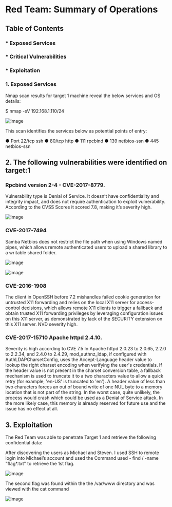 #  Red Team: Summary of Operations

 ## Table of Contents

  ### * Exposed Services
  ### * Critical Vulnerabilities
  ### * Exploitation
  
### 1. Exposed Services
Nmap scan results for target 1 machine reveal the below services and OS details:

$ nmap -sV 192.168.1.110/24

![image](https://user-images.githubusercontent.com/72705930/120231089-a223e180-c21e-11eb-8ccb-3dac4f28e74f.png)


 
This scan identifies the services below as potential points of entry:

 ●	Port 22/tcp ssh
 ●	80/tcp http
 ●	111 rpcbind
 ●	139 netbios-ssn
 ●	445 netbios-ssn
 

## 2. The following vulnerabilities were identified on target:1

### Rpcbind version 2-4 - CVE-2017-8779. 
Vulnerability type is Denial of Service. It doesn’t have confidentiality and integrity impact, and does not require authentication to exploit vulnerability. According to the CVSS Scores it scored 7.8, making it’s severity high. 

 ![image](https://user-images.githubusercontent.com/72705930/120231346-34c48080-c21f-11eb-858c-45609cedcb93.png)


### CVE-2017-7494 
Samba Netbios does not restrict the file path when using Windows named pipes, which allows remote authenticated users to upload a shared library to a writable shared folder.

 ![image](https://user-images.githubusercontent.com/72705930/120231908-60943600-c220-11eb-9c66-d586e5e9bbc9.png)
 
 

 ![image](https://user-images.githubusercontent.com/72705930/120231952-7bff4100-c220-11eb-8e89-5fb4da14c759.png)


### CVE-2016-1908 
The client in OpenSSH before 7.2 mishandles failed cookie generation for untrusted X11 forwarding and relies on the local X11 server for access-control decisions, which allows remote X11 clients to trigger a fallback and obtain trusted X11 forwarding privileges by leveraging configuration issues on this X11 server, as demonstrated by lack of the SECURITY extension on this X11 server. NVD severity high. 

### CVE-2017-15710 Apache httpd 2.4.10. 
Severity is high according to CVE 7.5 In Apache httpd 2.0.23 to 2.0.65, 2.2.0 to 2.2.34, and 2.4.0 to 2.4.29, mod_authnz_ldap, if configured with AuthLDAPCharsetConfig, uses the Accept-Language header value to lookup the right charset encoding when verifying the user's credentials. If the header value is not present in the charset conversion table, a fallback mechanism is used to truncate it to a two characters value to allow a quick retry (for example, 'en-US' is truncated to 'en'). A header value of less than two characters forces an out of bound write of one NUL byte to a memory location that is not part of the string. In the worst case, quite unlikely, the process would crash which could be used as a Denial of Service attack. In the more likely case, this memory is already reserved for future use and the issue has no effect at all.

## 3. Exploitation
The Red Team was able to penetrate Target 1 and retrieve the following confidential data:

After discovering the users as Michael and Steven. I used SSH to remote login into Michael’s account and used the Command used - find / -name "flag*.txt" to retrieve the 1st flag. 

 ![image](https://user-images.githubusercontent.com/72705930/120231907-60943600-c220-11eb-80fa-09bf9c6ef46b.png)


The second flag was found within the the /var/www directory and was viewed with the cat command

 ![image](https://user-images.githubusercontent.com/72705930/120231968-891c3000-c220-11eb-86b2-2894e6b058d8.png)




